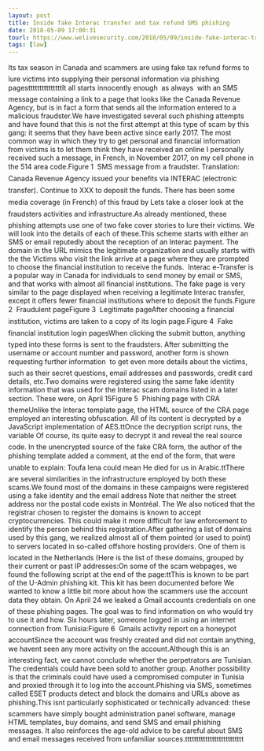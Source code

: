 ```yaml
---
layout: post
title: Inside fake Interac transfer and tax refund SMS phishing
date: 2018-05-09 17:00:31
tourl: https://www.welivesecurity.com/2018/05/09/inside-fake-interac-transfer/
tags: [law]
---
```

Its tax season in Canada and scammers are using fake tax refund forms to lure victims into supplying their personal information via phishing pagestttttttttttttttIt all starts innocently enough  as always  with an SMS message containing a link to a page that looks like the Canada Revenue Agency, but is in fact a form that sends all the information entered to a malicious fraudster.We have investigated several such phishing attempts and have found that this is not the first attempt at this type of scam by this gang: it seems that they have been active since early 2017. The most common way in which they try to get personal and financial information from victims is to let them think they have received an online I personally received such a message, in French, in November 2017, on my cell phone in the 514 area code.Figure 1  SMS message from a fraudster. Translation: Canada Revenue Agency issued your benefits via INTERAC (electronic transfer). Continue to XXX to deposit the funds. There has been some media coverage (in French) of this fraud by Lets take a closer look at the fraudsters activities and infrastructure.As already mentioned, these phishing attempts use one of two fake cover stories to lure their victims. We will look into the details of each of these.This scheme starts with either an SMS or email reputedly about the reception of an Interac payment. The domain in the URL mimics the legitimate organization and usually starts with the the Victims who visit the link arrive at a page where they are prompted to choose the financial institution to receive the funds.  Interac e-Transfer is a popular way in Canada for individuals to send money by email or SMS, and that works with almost all financial institutions. The fake page is very similar to the page displayed when receiving a legitimate Interac transfer, except it offers fewer financial institutions where to deposit the funds.Figure 2  Fraudulent pageFigure 3  Legitimate pageAfter choosing a financial institution, victims are taken to a copy of its login page.Figure 4  Fake financial institution login pagesWhen clicking the submit button, anything typed into these forms is sent to the fraudsters. After submitting the username or account number and password, another form is shown requesting further information  to get even more details about the victims, such as their secret questions, email addresses and passwords, credit card details, etc.Two domains were registered using the same fake identity information that was used for the Interac scam domains listed in a later section. These were, on April 15Figure 5  Phishing page with CRA themeUnlike the Interac template page, the HTML source of the CRA page employed an interesting obfuscation. All of its content is decrypted by a JavaScript implementation of AES.ttOnce the decryption script runs, the variable Of course, its quite easy to decrypt it and reveal the real source code. In the unencrypted source of the fake CRA form, the author of the phishing template added a comment, at the end of the form, that were unable to explain: Toufa lena could mean He died for us in Arabic.ttThere are several similarities in the infrastructure employed by both these scams.We found most of the domains in these campaigns were registered using a fake identity and the email address Note that neither the street address nor the postal code exists in Montréal. The We also noticed that the registrar chosen to register the domains is known to accept cryptocurrencies. This could make it more difficult for law enforcement to identify the person behind this registration.After gathering a list of domains used by this gang, we realized almost all of them pointed (or used to point) to servers located in so-called offshore hosting providers. One of them is located in the Netherlands (Here is the list of these domains, grouped by their current or past IP addresses:On some of the scam webpages, we found the following script at the end of the page:ttThis is known to be part of the U-Admin phishing kit. This kit has been documented before We wanted to know a little bit more about how the scammers use the account data they obtain. On April 24 we leaked a Gmail accounts credentials on one of these phishing pages. The goal was to find information on who would try to use it and how. Six hours later, someone logged in using an internet connection from Tunisia:Figure 6  Gmails activity report on a honeypot accountSince the account was freshly created and did not contain anything, we havent seen any more activity on the account.Although this is an interesting fact, we cannot conclude whether the perpetrators are Tunisian. The credentials could have been sold to another group. Another possibility is that the criminals could have used a compromised computer in Tunisia and proxied through it to log into the account.Phishing via SMS, sometimes called ESET products detect and block the domains and URLs above as phishing.This isnt particularly sophisticated or technically advanced: these scammers have simply bought administration panel software, manage HTML templates, buy domains, and send SMS and email phishing messages. It also reinforces the age-old advice to be careful about SMS and email messages received from unfamiliar sources.tttttttttttttttttttttttttt